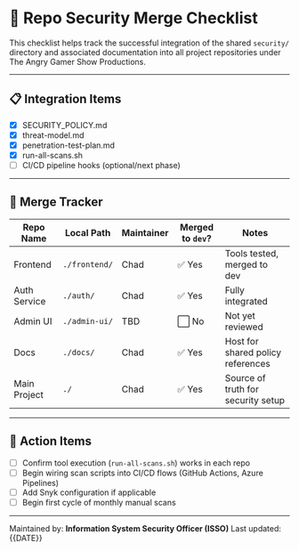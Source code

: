 # 🔀 Repo Security Merge Checklist

This checklist helps track the successful integration of the shared `security/`
directory and associated documentation into all project repositories under The
Angry Gamer Show Productions.

---

## 📋 Integration Items

-   [x] SECURITY_POLICY.md
-   [x] threat-model.md
-   [x] penetration-test-plan.md
-   [x] run-all-scans.sh
-   [ ] CI/CD pipeline hooks (optional/next phase)

---

## 📁 Merge Tracker

| Repo Name    | Local Path    | Maintainer | Merged to `dev`? | Notes                              |
| ------------ | ------------- | ---------- | ---------------- | ---------------------------------- |
| Frontend     | `./frontend/` | Chad       | ✅ Yes           | Tools tested, merged to dev        |
| Auth Service | `./auth/`     | Chad       | ✅ Yes           | Fully integrated                   |
| Admin UI     | `./admin-ui/` | TBD        | ⬜ No            | Not yet reviewed                   |
| Docs         | `./docs/`     | Chad       | ✅ Yes           | Host for shared policy references  |
| Main Project | `./`          | Chad       | ✅ Yes           | Source of truth for security setup |

---

## 📝 Action Items

-   [ ] Confirm tool execution (`run-all-scans.sh`) works in each repo
-   [ ] Begin wiring scan scripts into CI/CD flows (GitHub Actions, Azure Pipelines)
-   [ ] Add Snyk configuration if applicable
-   [ ] Begin first cycle of monthly manual scans

---

Maintained by: **Information System Security Officer (ISSO)**
Last updated: {{DATE}}
